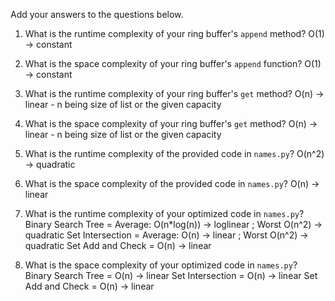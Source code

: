 Add your answers to the questions below.

1. What is the runtime complexity of your ring buffer's `append` method?
O(1) -> constant

2. What is the space complexity of your ring buffer's `append` function?
O(1) -> constant

3. What is the runtime complexity of your ring buffer's `get` method?
O(n) -> linear - n being size of list or the given capacity

4. What is the space complexity of your ring buffer's `get` method?
O(n) -> linear - n being size of list or the given capacity

5. What is the runtime complexity of the provided code in `names.py`?
O(n^2) -> quadratic

6. What is the space complexity of the provided code in `names.py`?
O(n) -> linear

7. What is the runtime complexity of your optimized code in `names.py`?
Binary Search Tree = Average: O(n*log(n)) -> loglinear ;  Worst O(n^2) -> quadratic
Set Intersection = Average: O(n) -> linear ;  Worst O(n^2) -> quadratic
Set Add and Check = O(n) -> linear

8. What is the space complexity of your optimized code in `names.py`?
Binary Search Tree = O(n) -> linear
Set Intersection = O(n) -> linear
Set Add and Check = O(n) -> linear
